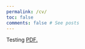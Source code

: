 ```yaml
---
permalink: /cv/
toc: false
comments: false # See posts
---
```

Testing
<a href="https://github.com/bojeryd91/CV/blob/main/CV.pdf" target="_blank">PDF.</a>
<object href="https://github.com/bojeryd91/CV/blog/main/CV.pdf" width="1000" height="1000" type='application/pdf'></object>
